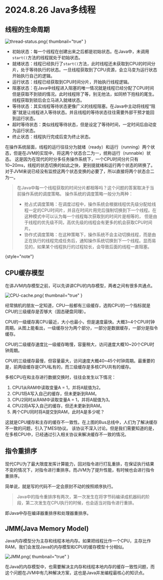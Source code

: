 # 2024.8.26 Java多线程

## 线程的生命周期

![thread-status.png](thread-status.png){ thumbnail="true" }

- 初始状态：每一个线程在创建出来之后都是初始状态。在Java中，未调用`start()`方法的线程就处于初始状态。
- 就绪状态：线程已经执行了`start()`方法，此时线程还未获取到CPU的时间分片，处于等待执行的状态。一旦线程获取到了CPU资源，会立马变为运行状态开始执行自己的逻辑。
- 运行状态：线程已经获取到CPU时间分片，开始执行线程逻辑。
- 阻塞状态：在Java中线程进入阻塞的唯一情况就是线程已经分配了CPU时间但是获取不到锁的情况。此时线程除了等，别无他法，如同桥下抱柱的尾生。线程获取到锁后会立马进入就绪状态。
- 等待状态：其实线程等待状态更像广义的线程阻塞。在Java中主动将线程“阻塞”就是让线程进入等待状态。并且线程的等待状态往往需要外部干预才能回到运行状态。
- 超时等待状态：类似线程等待状态，但是设定了等待时间，一定时间后自动变为运行状态。
- 终止状态：线程执行完成后变为终止状态。

在操作系统层面，线程的运行往往分为就绪（ready）和运行（running）两个状态，但是在JVM的实现中，将这两个状态合二为一，统称运行（runnable）状态。
这是因为在现代的时分多任务操作系统下，一个CPU时间分片只有10~20ms，线程的状态切换的如此之快，更别提就绪和运行两个状态的转换了。对于JVM来说已经没有监控这两个状态变换的必要了，所以直接将两个状态合二为一。

> 在Java中每一个线程获取的时间分片都相等吗？这个问题的答案取决于当前操作系统的调度策略。
> 操作系统的调度策略一般分为两种：
> - 抢占式调度策略：在调度过程中，操作系统会根据线程优先级分配给线程一定的CPU时间片，并且在时间片用完后强制切换到下一个线程。在这种模式中可以认为每一个线程每次获取到的时间片是相等的，
> 但是由于线程的优先级不同，高优先级的线程会有更多的机会获取CPU时间片。
> - 协作式调度策略：在这种策略下，操作系统不会主动切换线程，而是由正在执行的线程完成任务后，通知操作系统切换到下一个线程。显而易见的，如果某个线程执行的过程较长，会导致后面的线程一直阻塞。
>
{style="note"}

## CPU缓存模型

在讲JVM内存模型之前，可以先讲讲CPU的内存模型，两者之间有很多共通点。

![CPU-cache.png](CPU-cache.png){ thumbnail="true" }

经常搞机的朋友一定知道，CPU一般都有三级缓存，选购CPU的一个指标就是CPU的三级缓存是否够大（固态硬盘同理）。

CPU的一级缓存离CPU最近，大小也最小，但是速度最快。大概3~4个CPU时钟周期。从图上能看出，一级缓存分为两个部分，一部分是数据缓存，一部分是指令缓存。

CPU的二级缓存速度比一级缓存略慢，容量稍大，访问速度大概10~20个CPU时钟周期。

CPU的三级缓存最慢，但容量最大，访问速度大概40~45个时钟周期。最重要的是，前两级缓存是CPU私有的，而三级缓存是多核CPU共有的缓存。

多核CPU在和主存进行数据交换时，往往会发生以下情况：

1. CPU1从RAM中读取变量A = 1，并将A赋值为2。
2. CPU1将A写入自己的缓存，但未更新到RAM。
3. CPU2同时从RAM中读取变量A = 1，并将A赋值为3。
4. CPU2将A写入自己的缓存，但还未更新到RAM。
5. 两个CPU同时将A提交到RAM，此时A是多少呢？

这就是CPU缓存和主存的缓存不一致性。在上图的Bus总线中，人们为了解决缓存不一致的问题，引入了MESI协议。
该协议不深入讨论。但是我们需要知道的是，在多核CPU中，已经通过引入相关协议来解决缓存不一致的情况。

## 指令重排序

现代CPU为了最大限度发挥计算能力，回对指令进行打乱重排，在保证执行结果不变的情况下，对指令进行重排序。而JVM为了提升性能，有时候也会进行指令重排序。

简单说，就是写的代码不一定会原封不动的按照顺序执行。

> Java中的指令重排序有两次，第一次发生在将字节码编译成机器码的阶段，第二次发生在CPU执行的时候，也会适当对指令进行重排。

即Java中存在编译器重排序和处理器重排序。

## JMM(Java Memory Model)

Java内存模型分为主存和线程本地内存。如果把线程比作一个CPU，主存比作RAM，我们会发现Java的内存模型和CPU的缓存模型十分相似。

![JMM.png](JMM.png){ thumbnail="true" }

在Java的内存模型中，也需要解决主内存和线程本地内存的缓存一致性问题，而这个问题在JVM中有几种解决方案，这也是Java并发编程最核心的知识点。